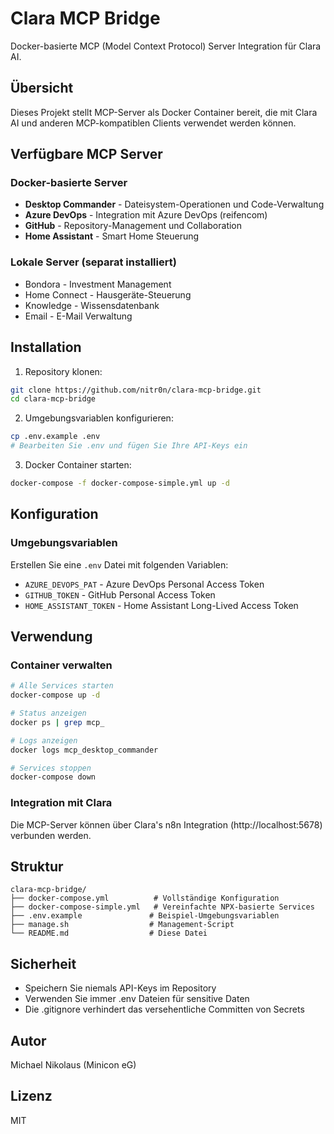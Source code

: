 # Clara MCP Bridge

Docker-basierte MCP (Model Context Protocol) Server Integration für Clara AI.

## Übersicht

Dieses Projekt stellt MCP-Server als Docker Container bereit, die mit Clara AI und anderen MCP-kompatiblen Clients verwendet werden können.

## Verfügbare MCP Server

### Docker-basierte Server
- **Desktop Commander** - Dateisystem-Operationen und Code-Verwaltung
- **Azure DevOps** - Integration mit Azure DevOps (reifencom)
- **GitHub** - Repository-Management und Collaboration
- **Home Assistant** - Smart Home Steuerung

### Lokale Server (separat installiert)
- Bondora - Investment Management
- Home Connect - Hausgeräte-Steuerung
- Knowledge - Wissensdatenbank
- Email - E-Mail Verwaltung

## Installation

1. Repository klonen:
```bash
git clone https://github.com/nitr0n/clara-mcp-bridge.git
cd clara-mcp-bridge
```

2. Umgebungsvariablen konfigurieren:
```bash
cp .env.example .env
# Bearbeiten Sie .env und fügen Sie Ihre API-Keys ein
```

3. Docker Container starten:
```bash
docker-compose -f docker-compose-simple.yml up -d
```

## Konfiguration

### Umgebungsvariablen
Erstellen Sie eine `.env` Datei mit folgenden Variablen:
- `AZURE_DEVOPS_PAT` - Azure DevOps Personal Access Token
- `GITHUB_TOKEN` - GitHub Personal Access Token
- `HOME_ASSISTANT_TOKEN` - Home Assistant Long-Lived Access Token

## Verwendung

### Container verwalten
```bash
# Alle Services starten
docker-compose up -d

# Status anzeigen
docker ps | grep mcp_

# Logs anzeigen
docker logs mcp_desktop_commander

# Services stoppen
docker-compose down
```

### Integration mit Clara
Die MCP-Server können über Clara's n8n Integration (http://localhost:5678) verbunden werden.

## Struktur
```
clara-mcp-bridge/
├── docker-compose.yml          # Vollständige Konfiguration
├── docker-compose-simple.yml   # Vereinfachte NPX-basierte Services
├── .env.example               # Beispiel-Umgebungsvariablen
├── manage.sh                  # Management-Script
└── README.md                  # Diese Datei
```

## Sicherheit
- Speichern Sie niemals API-Keys im Repository
- Verwenden Sie immer .env Dateien für sensitive Daten
- Die .gitignore verhindert das versehentliche Committen von Secrets

## Autor
Michael Nikolaus (Minicon eG)

## Lizenz
MIT

